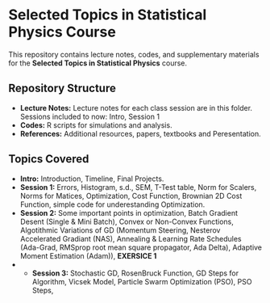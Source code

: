 # Selected Topics in Statistical Physics Course


This repository contains lecture notes, codes, and supplementary materials for the **Selected Topics in Statistical Physics** course. 

## Repository Structure
- **Lecture Notes:** Lecture notes for each class session are in this folder. Sessions included to now: Intro, Session 1
- **Codes:** R scripts for simulations and analysis.
- **References:**  Additional resources, papers, textbooks and Peresentation.

## Topics Covered
- **Intro:** Introduction, Timeline, Final Projects.
- **Session 1:** Errors, Histogram, s.d., SEM, T-Test table, Norm for Scalers, Norms for Matices, Optimization, Cost Function, Brownian 2D Cost Function, simple code for underestanding Optimization.
- **Session 2:** Some important points in optimization, Batch Gradient Desent (Single & Mini Batch), Convex or Non-Convex Functions, Algotithmic Variations of GD (Momentum Steering, Nesterov Accelerated Gradiant (NAS), Annealing & Learning Rate Schedules (Ada-Grad, RMSprop root mean square propagator, Ada Delta), Adaptive Moment Estimation (Adam)), **EXERSICE 1**
- - **Session 3:** Stochastic GD, RosenBruck Function, GD Steps for Algorithm, Vicsek Model, Particle Swarm Optimization (PSO), PSO Steps, 
